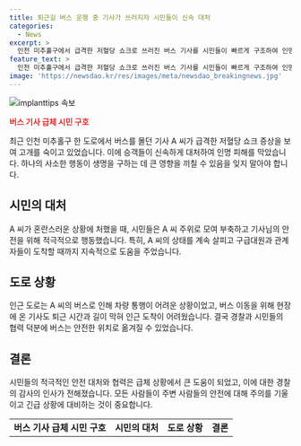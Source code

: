 ```yaml
---
title: 퇴근길 버스 운행 중 기사가 쓰러지자 시민들이 신속 대처
categories:
  - News
excerpt: >
  인천 미추홀구에서 급격한 저혈당 쇼크로 쓰러진 버스 기사를 시민들이 빠르게 구조하여 인명 피해를 막았다. 기사는 병원으로 이송된 후 회복했으며, 도로에는 남겨진 버스로 인해 안전 문제가 발생했지만, 시민과 경찰의 협력으로 해결되었다. 이에 경찰은 시민들에게 감사의 말을 전했다. (150자)
feature_text: >
  인천 미추홀구에서 급격한 저혈당 쇼크로 쓰러진 버스 기사를 시민들이 빠르게 구조하여 인명 피해를 막았다. 기사는 병원으로 이송된 후 회복했으며, 도로에는 남겨진 버스로 인해 안전 문제가 발생했지만, 시민과 경찰의 협력으로 해결되었다. 이에 경찰은 시민들에게 감사의 말을 전했다. (150자)
image: 'https://newsdao.kr/res/images/meta/newsdao_breakingnews.jpg'
---
```


<p><img src="https://newsdao.kr/res/images/meta/newsdao_breakingnews.jpg" alt="implanttips 속보" /></p>

<p><b><span style="color: #ee2323;">버스 기사 급체 시민 구호</span></b></p>

<p data-ke-size="size16">최근 인천 미추홀구 한 도로에서 버스를 몰던 기사 A 씨가 급격한 저혈당 쇼크 증상을 보여 고개를 숙이고 있었습니다. 이에 승객들이 신속하게 대처하여 인명 피해를 막았습니다. 하나의 사소한 행동이 생명을 구하는 데 큰 영향을 끼칠 수 있음을 잊지 말아야 합니다.</p>

<h2 data-ke-size="size26">시민의 대처</h2>

<p data-ke-size="size16">A 씨가 혼란스러운 상황에 처했을 때, 시민들은 A 씨 주위로 모여 부축하고 기사님의 안전을 위해 적극적으로 행동했습니다. 특히, A 씨의 상태를 계속 살피고 구급대원과 관계자들이 도착할 때까지 지속적으로 도움을 주었습니다.</p>

<h2 data-ke-size="size26">도로 상황</h2>

<p data-ke-size="size16">인근 도로는 A 씨의 버스로 인해 차량 통행이 어려운 상황이었고, 버스 이동을 위해 현장에 온 기사도 퇴근 시간과 길이 막혀 인근 도착이 어려웠습니다. 결국 경찰과 시민들의 협력 덕분에 버스는 안전한 위치로 옮겨질 수 있었습니다.</p>

<h2 data-ke-size="size26">결론</h2>

<p data-ke-size="size16">시민들의 적극적인 안전 대처와 협력은 급체 상황에서 큰 도움이 되었고, 이에 대한 경찰의 감사의 인사가 전해졌습니다. 모든 사람들이 주변 사람들의 안전에 대해 주의를 기울이고 긴급 상황에 대비하는 것이 중요합니다.</p>

<table>
    <tbody>
        <tr>
            <td style="text-align: center; height: 17px;"><b>버스 기사 급체 시민 구호</b></td>
            <td style="text-align: center; height: 17px;"><b>시민의 대처</b></td>
            <td style="text-align: center; height: 17px;"><b>도로 상황</b></td>
            <td style="text-align: center; height: 17px;"><b>결론</b></td>
        </tr>
    </tbody>
</table>

